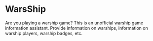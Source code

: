 # WarsShip

Are you playing a warship game?
This is an unofficial warship game information assistant.
Provide information on warships, information on warship players, warship badges, etc.
